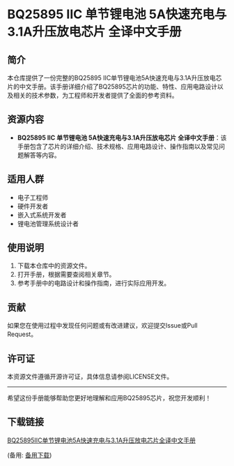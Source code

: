 # BQ25895 IIC 单节锂电池 5A快速充电与3.1A升压放电芯片 全译中文手册

## 简介
本仓库提供了一份完整的BQ25895 IIC单节锂电池5A快速充电与3.1A升压放电芯片的中文手册。该手册详细介绍了BQ25895芯片的功能、特性、应用电路设计以及相关的技术参数，为工程师和开发者提供了全面的参考资料。

## 资源内容
- **BQ25895 IIC 单节锂电池 5A快速充电与3.1A升压放电芯片 全译中文手册**：该手册包含了芯片的详细介绍、技术规格、应用电路设计、操作指南以及常见问题解答等内容。

## 适用人群
- 电子工程师
- 硬件开发者
- 嵌入式系统开发者
- 锂电池管理系统设计者

## 使用说明
1. 下载本仓库中的资源文件。
2. 打开手册，根据需要查阅相关章节。
3. 参考手册中的电路设计和操作指南，进行实际应用开发。

## 贡献
如果您在使用过程中发现任何问题或有改进建议，欢迎提交Issue或Pull Request。

## 许可证
本资源文件遵循开源许可证，具体信息请参阅LICENSE文件。

---

希望这份手册能够帮助您更好地理解和应用BQ25895芯片，祝您开发顺利！

## 下载链接
[BQ25895IIC单节锂电池5A快速充电与3.1A升压放电芯片全译中文手册](https://pan.quark.cn/s/4896abb2180b) 

(备用: [备用下载](https://pan.baidu.com/s/1TVwLJemEn_gMOBx_Ga978w?pwd=1234))
